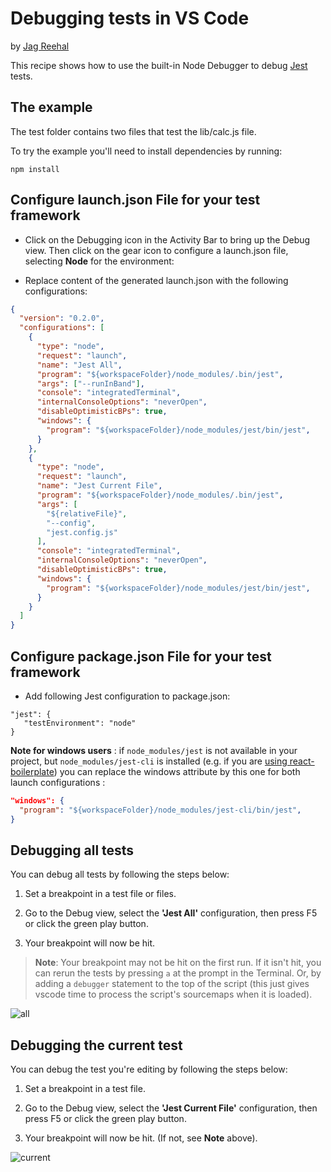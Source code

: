 # Debugging tests in VS Code

by [Jag Reehal](https://twitter.com/jagreehal)

This recipe shows how to use the built-in Node Debugger to debug [Jest](https://facebook.github.io/jest/) tests.

## The example

The test folder contains two files that test the lib/calc.js file.

To try the example you'll need to install dependencies by running:

`npm install`

## Configure launch.json File for your test framework

* Click on the Debugging icon in the Activity Bar to bring up the Debug view.
  Then click on the gear icon to configure a launch.json file, selecting **Node** for the environment:

* Replace content of the generated launch.json with the following configurations:

```json
{
  "version": "0.2.0",
  "configurations": [
    {
      "type": "node",
      "request": "launch",
      "name": "Jest All",
      "program": "${workspaceFolder}/node_modules/.bin/jest",
      "args": ["--runInBand"],
      "console": "integratedTerminal",
      "internalConsoleOptions": "neverOpen",
      "disableOptimisticBPs": true,
      "windows": {
        "program": "${workspaceFolder}/node_modules/jest/bin/jest",
      }
    },
    {
      "type": "node",
      "request": "launch",
      "name": "Jest Current File",
      "program": "${workspaceFolder}/node_modules/.bin/jest",
      "args": [
        "${relativeFile}",
        "--config",
        "jest.config.js"
      ],
      "console": "integratedTerminal",
      "internalConsoleOptions": "neverOpen",
      "disableOptimisticBPs": true,
      "windows": {
        "program": "${workspaceFolder}/node_modules/jest/bin/jest",
      }
    }
  ]
}
```

## Configure package.json File for your test framework
* Add following Jest configuration to package.json:
```
"jest": {
   "testEnvironment": "node"
}
```

**Note for windows users** : if `node_modules/jest` is not available in your project, but `node_modules/jest-cli` is installed (e.g. if you are [using react-boilerplate](https://github.com/react-boilerplate/react-boilerplate/blob/v3.6.0/package.json#L221)) you can replace the windows attribute by this one for both launch configurations :

```json
"windows": {
  "program": "${workspaceFolder}/node_modules/jest-cli/bin/jest",
}
```

## Debugging all tests

You can debug all tests by following the steps below:

1. Set a breakpoint in a test file or files.

2. Go to the Debug view, select the **'Jest All'** configuration, then press F5 or click the green play button.

3. Your breakpoint will now be hit.

> **Note**: Your breakpoint may not be hit on the first run. If it isn't hit, you can rerun the tests by pressing `a` at the prompt in the Terminal. Or, by adding a `debugger` statement to the top of the script (this just gives vscode time to process the script's sourcemaps when it is loaded).

![all](all.gif)

## Debugging the current test

You can debug the test you're editing by following the steps below:

1. Set a breakpoint in a test file.

2. Go to the Debug view, select the **'Jest Current File'** configuration, then press F5 or click the green play button.

3. Your breakpoint will now be hit. (If not, see **Note** above).

![current](current.gif)
